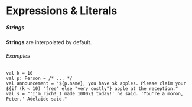# Expressions & Literals



##### Strings

**Strings** are interpolated by default.

###### Examples

```
val k = 10
val p: Person = /* ... */
val announcement = "${p.name}, you have $k apples. Please claim your ${if (k < 10) "free" else "very costly"} apple at the reception."
val s = "'I'm rich! I made 1000\$ today!' he said. 'You're a moron, Peter,' Adelaide said."
```

